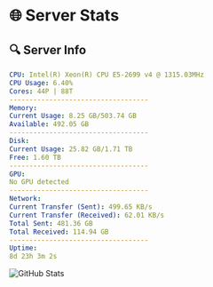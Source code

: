 # 🌐 Server Stats
## 🔍 Server Info
```yaml
CPU: Intel(R) Xeon(R) CPU E5-2699 v4 @ 1315.03MHz
CPU Usage: 6.40%
Cores: 44P | 88T
-----------------------------------
Memory:
Current Usage: 8.25 GB/503.74 GB
Available: 492.05 GB
-----------------------------------
Disk:
Current Usage: 25.82 GB/1.71 TB
Free: 1.60 TB
-----------------------------------
GPU:
No GPU detected
-----------------------------------
Network:
Current Transfer (Sent): 499.65 KB/s
Current Transfer (Received): 62.01 KB/s
Total Sent: 481.36 GB
Total Received: 114.94 GB
-----------------------------------
Uptime:
8d 23h 3m 2s
```
![GitHub Stats](https://img.shields.io/badge/Updated-2025-04-28_16:11:50-blue)